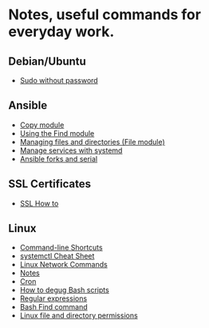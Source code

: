 # Notes, useful commands for everyday work.

## Debian/Ubuntu

- <a href="./sudoWithoutPassword.md">Sudo without password</a>

## Ansible

- <a href="./ansible/copyModule.md">Copy module</a>
- <a href="./ansible/findModule.md">Using the Find module</a>
- <a href="./ansible/fileModule.md">Managing files and directories (File module)</a>
- <a href="./ansible/systemd.md">Manage services with systemd</a>
- <a href="./ansible/forksVsSerial.md">Ansible forks and serial</a>

## SSL Certificates

- <a href="./sslHowTo.md">SSL How to</a>

## Linux

- <a href="./linux/bashClShortcuts.md">Command-line Shortcuts</a>
- <a href="./linux/systemctlCheatSheet.md">systemctl Cheat Sheet</a>
- <a href="./linux/linuxNetworkCommands.md">Linux Network Commands</a>
- <a href="./linux/linuxNotes.md">Notes</a>
- <a href="./linux/cron.md">Cron</a>
- <a href="./linux/debugBashScripts.md">How to degug Bash scripts</a>
- <a href="./linux/regex.md">Regular expressions</a>
- <a href="./linux/find.md">Bash Find command</a>
- <a href="./linux/permissions.md">Linux file and directory permissions</a>
